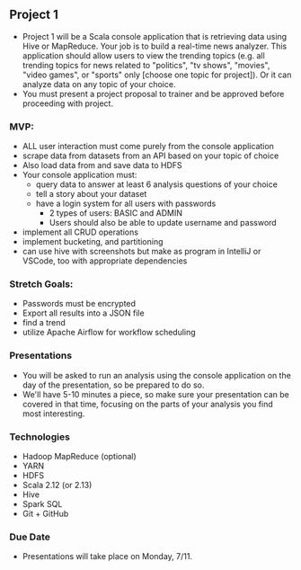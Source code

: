 ## Project 1
- Project 1 will be a Scala console application that is retrieving data using Hive or MapReduce. Your job is to build a real-time news analyzer. This application should allow users to view the trending topics (e.g. all trending topics for news related to "politics", "tv shows", "movies", "video games", or "sports" only [choose one topic for project]). Or it can analyze data on any topic of your choice.
- You must present a project proposal to trainer and be approved before proceeding with project. 

### MVP:
- ALL user interaction must come purely from the console application
- scrape data from datasets from an API based on your topic of choice
- Also load data from and save data to HDFS
- Your console application must:
    - query data to answer at least 6 analysis questions of your choice
    - tell a story about your dataset
    - have a login system for all users with passwords
        - 2 types of users: BASIC and ADMIN
        - Users should also be able to update username and password
- implement all CRUD operations
- implement bucketing, and partitioning
- can use hive with screenshots but make as program in 
    IntelliJ or VSCode, too with appropriate dependencies

### Stretch Goals:
- Passwords must be encrypted
- Export all results into a JSON file
- find a trend
- utilize Apache Airflow for workflow scheduling

### Presentations
- You will be asked to run an analysis using the console application on the day of the presentation, so be prepared to do so.
- We'll have 5-10 minutes a piece, so make sure your presentation can be covered in that time, focusing on the parts of your analysis you find most interesting.

### Technologies
- Hadoop MapReduce (optional)
- YARN 
- HDFS
- Scala 2.12 (or 2.13)
- Hive
- Spark SQL
- Git + GitHub

### Due Date
- Presentations will take place on Monday, 7/11.